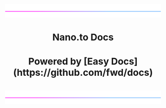 ![line](https://github.com/fwd/n2/raw/master/.github/line.png)

<h1 align="center" style="font-size: 30px">Nano.to Docs</h1>
<h4 align="center" style="font-size: 30px">Powered by [Easy Docs](https://github.com/fwd/docs)</h4>

![line](https://github.com/fwd/n2/raw/master/.github/line.png)

